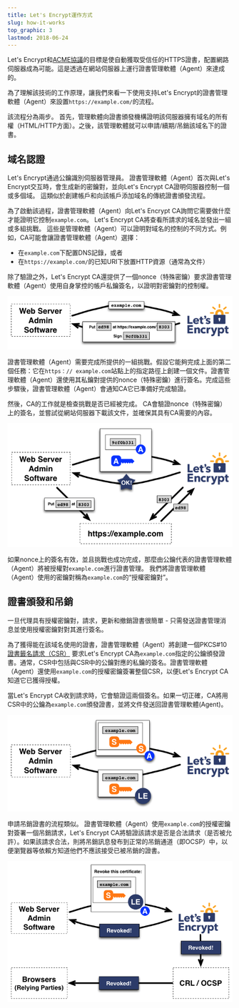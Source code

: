 ```yaml
---
title: Let's Encrypt運作方式
slug: how-it-works
top_graphic: 3
lastmod: 2018-06-24
---
```


Let's Encrypt和[ACME協議](https://ietf-wg-acme.github.io/acme/)的目標是使自動獲取受信任的HTTPS證書，配置網路伺服器成為可能。這是透過在網站伺服器上運行證書管理軟體（Agent）來達成的。

為了理解該技術的工作原理，讓我們來看一下使用支持Let's Encrypt的證書管理軟體（Agent）來設置`https://example.com/`的流程。

該流程分為兩步。 首先，管理軟體向證書頒發機構證明該伺服器擁有域名的所有權（HTML/HTTP方面）。之後，該管理軟體就可以申請/續期/吊銷該域名下的證書。

## 域名認證

Let's Encrypt通過公鑰識別伺服器管理員。 證書管理軟體（Agent）首次與Let's Encrypt交互時，會生成新的密鑰對，並向Let's Encrypt CA證明伺服器控制一個或多個域。 這類似於創建帳戶和向該帳戶添加域名的傳統證書頒發流程。

為了啟動該過程，證書管理軟體（Agent）向Let's Encrypt CA詢問它需要做什麼才能證明它控制`example.com`。 Let's Encrypt CA將查看所請求的域名並發出一組或多組挑戰。 這些是管理軟體（Agent）可以證明對域名的控制的不同方式。例如，CA可能會讓證書管理軟體（Agent）選擇： 
* 在`example.com`下配置DNS記錄，或者
* 在`https://example.com/`的已知URI下放置HTTP資源（通常為文件）

除了驗證之外，Let's Encrypt CA還提供了一個nonce（特殊密鑰）要求證書管理軟體（Agent）使用自身掌控的帳戶私鑰簽名，以證明對密鑰對的控制權。

<div class="howitworks-figure">
<img alt="請求挑戰以驗證example.com所有權"
     src="/images/howitworks_challenge.png"/>
</div>

證書管理軟體（Agent）需要完成所提供的一組挑戰。假設它能夠完成上面的第二個任務：它在`https：// example.com`站點上的指定路徑上創建一個文件。證書管理軟體（Agent）還使用其私鑰對提供的nonce（特殊密鑰）進行簽名。完成這些步驟後，證書管理軟體（Agent）會通知CA它已準備好完成驗證。

然後，CA的工作就是檢查挑戰是否已經被完成。 CA會驗證nonce（特殊密鑰）上的簽名，並嘗試從網站伺服器下載該文件，並確保其具有CA需要的內容。

<div class="howitworks-figure">
<img alt="請求代表example.com完成授權"
     src="/images/howitworks_authorization.png"/>
</div>

如果nonce上的簽名有效，並且挑戰也成功完成，那麼由公鑰代表的證書管理軟體（Agent）將被授權對`example.com`進行證書管理。 我們將證書管理軟體（Agent）使用的密鑰對稱為`example.com`的“授權密鑰對”。


## 證書頒發和吊銷

一旦代理具有授權密鑰對，請求，更新和撤銷證書很簡單 - 只需發送證書管理消息並使用授權密鑰對對其進行簽名。

為了獲得能在該域名使用的證書，證書管理軟體（Agent）將創建一個PKCS#10[證書籤名請求（CSR）](https://tools.ietf.org/html/rfc2986) 要求Let's Encrypt CA為`example.com`指定的公鑰頒發證書。通常，CSR中包括與CSR中的公鑰對應的私鑰的簽名。證書管理軟體（Agent）還使用`example.com`的授權密鑰簽署整個CSR，以便Let's Encrypt CA知道它已獲得授權。

當Let's Encrypt CA收到請求時，它會驗證這兩個簽名。如果一切正確，CA將用CSR中的公鑰為`example.com`頒發證書，並將文件發送回證書管理軟體(Agent)。

<div class="howitworks-figure">
<img alt="為example.com申請證書"
     src="/images/howitworks_certificate.png"/>
</div>

申請吊銷證書的流程類似。 證書管理軟體（Agent）使用`example.com`的授權密鑰對簽署一個吊銷請求，Let's Encrypt CA將驗證該請求是否是合法請求（是否被允許）。如果該請求合法，則將吊銷訊息發布到正常的吊銷通道（即OCSP）中，以便瀏覽器等依賴方知道他們不應該接受已被吊銷的證書。

<div class="howitworks-figure">
<img alt="申請吊銷example.com的證書流程"
     src="/images/howitworks_revocation.png"/>
</div>
